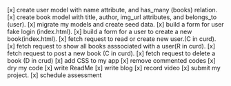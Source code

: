[x] create user model with name attribute, and has_many (books) relation.
[x] create book model with title, author, img_url attributes, and belongs_to (user).
[x] migrate my models and create seed data.
[x] build a form for user fake login (index.html).
[x] build a form for a user to create a new book(index.html).
[x] fetch request to read or create new user.(C in curd).
[x] fetch request to show all books asssociated with a user(R in curd).
[x] fetch request to post a new book (C in curd).
[x] fetch request to delete a book (D in crud)
[x] add CSS to my app
[x] remove commented codes
[x] dry my code
[x] write ReadMe 
[x] write blog
[x] record video
[x] submit my project.
[x] schedule assessment